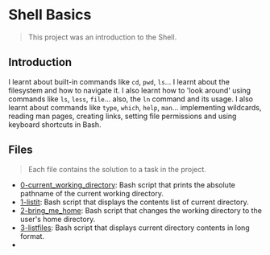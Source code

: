 # Shell Basics

> This project was an introduction to the Shell.

## Introduction

I learnt about built-in commands like `cd`, `pwd`, `ls`... I learnt about the filesystem and how to navigate it.
I also learnt how to 'look around' using commands like `ls`, `less`, `file`... also, the `ln` command and its usage.
I also learnt about commands like `type`, `which`, `help`, `man`... implementing wildcards, reading man pages, creating links, setting file permissions and using keyboard shortcuts in Bash.

## Files

> Each file contains the solution to a task in the project.

- [0-current_working_directory](https://github.com/Ebube-Ochemba/alx-system_engineering-devops/blob/master/0x00-shell_basics/0-current_working_directory): Bash script that prints the absolute pathname of the current working directory.
- [1-listit](https://github.com/Ebube-Ochemba/alx-system_engineering-devops/blob/master/0x00-shell_basics/1-listit): Bash script that displays the contents list of current directory.
- [2-bring_me_home](https://github.com/Ebube-Ochemba/alx-system_engineering-devops/blob/master/0x00-shell_basics/2-bring_me_home): Bash script that changes the working directory to the user's home directory.
- [3-listfiles](https://github.com/Ebube-Ochemba/alx-system_engineering-devops/blob/master/0x00-shell_basics/3-listfiles): Bash script that displays current directory contents in long format.
-

